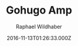 ---
title: Gohugo Amp
github: https://github.com/wildhaber/gohugo-amp
demo: https://gohugo-amp.gohugohq.com/
author: Raphael Wildhaber
ssg:
  - Hugo
cms:
  - Markdown
date: 2016-11-13T01:26:33.000Z
description: ⚡ AMP starter theme for gohugo https://gohugo-amp.gohugohq.com
draft: true
publish_date: '2016-11-13T01:26:33Z'
update_date: '2018-07-04T20:38:41Z'
github_star: 219
github_fork: 61
---
